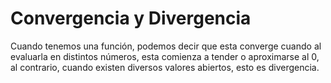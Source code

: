 # Convergencia y Divergencia

Cuando tenemos una función, podemos decir que esta converge cuando al evaluarla en distintos números, esta comienza a tender o aproximarse al 0, al contrario, cuando existen diversos valores abiertos, esto es divergencia.

